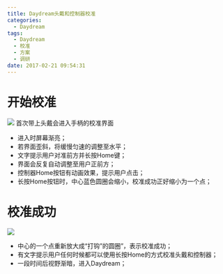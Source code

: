 ```yaml
---
title: Daydream头戴和控制器校准
categories:
  - Daydream
tags:
  - Daydream
  - 校准
  - 方案
  - 调研
date: 2017-02-21 09:54:31
---
```

# 开始校准
![](http://cdn.tyrion.wang/Daydream_calibrate_001.jpg?imageMogr2/thumbnail/468x)
首次带上头戴会进入手柄的校准界面

* 进入时屏幕渐亮；
* 若界面歪斜，将缓慢匀速的调整至水平；
* 文字提示用户对准前方并长按Home键；
* 界面会反复自动调整至用户正前方；
* 控制器Home按钮有动画效果，提示用户点击；
* 长按Home按钮时，中心蓝色圆圈会缩小，校准成功正好缩小为一个点；

<!--more-->

# 校准成功
![](http://cdn.tyrion.wang/Daydream_calibrate_002.jpg?imageMogr2/thumbnail/468x)

* 中心的一个点重新放大成“打钩”的圆圈”，表示校准成功；
* 有文字提示用户任何时候都可以使用长按Home的方式校准头戴和控制器；
* 一段时间后视野渐暗，进入Daydream；